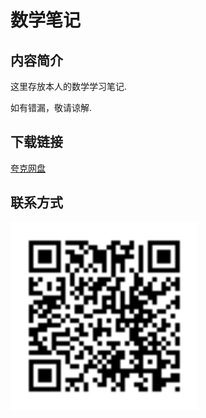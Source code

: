 # 数学笔记

## 内容简介

这里存放本人的数学学习笔记.

如有错漏，敬请谅解.

## 下载链接

[夸克网盘](https://pan.quark.cn/s/38334d2d28e7)

## 联系方式

<img src="contact_me_via_wechat.svg" alt="wechat qr code" width="300" height="300">

